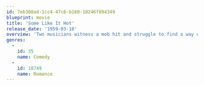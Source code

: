```yaml
---
id: 7eb308ad-1cc4-47c6-b160-10246f894349
blueprint: movie
title: 'Some Like It Hot'
release_date: '1959-03-18'
overview: 'Two musicians witness a mob hit and struggle to find a way out of the city before they are found by the gangsters. Their only opportunity is to join an all-girl band as they leave on a tour. To make their getaway they must first disguise themselves as women, then keep their identities secret and deal with the problems this brings - such as an attractive bandmate and a very determined suitor.'
genres:
  -
    id: 35
    name: Comedy
  -
    id: 10749
    name: Romance
---
```

